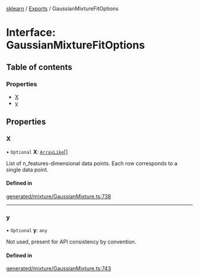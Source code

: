 [sklearn](../readme.md) / [Exports](../modules.md) / GaussianMixtureFitOptions

# Interface: GaussianMixtureFitOptions

## Table of contents

### Properties

- [X](GaussianMixtureFitOptions.md#x)
- [y](GaussianMixtureFitOptions.md#y)

## Properties

### X

• `Optional` **X**: [`ArrayLike`](../modules.md#arraylike)[]

List of n\_features-dimensional data points. Each row corresponds to a single data point.

#### Defined in

[generated/mixture/GaussianMixture.ts:738](https://github.com/transitive-bullshit/scikit-learn-ts/blob/367336a/packages/sklearn/src/generated/mixture/GaussianMixture.ts#L738)

___

### y

• `Optional` **y**: `any`

Not used, present for API consistency by convention.

#### Defined in

[generated/mixture/GaussianMixture.ts:743](https://github.com/transitive-bullshit/scikit-learn-ts/blob/367336a/packages/sklearn/src/generated/mixture/GaussianMixture.ts#L743)
